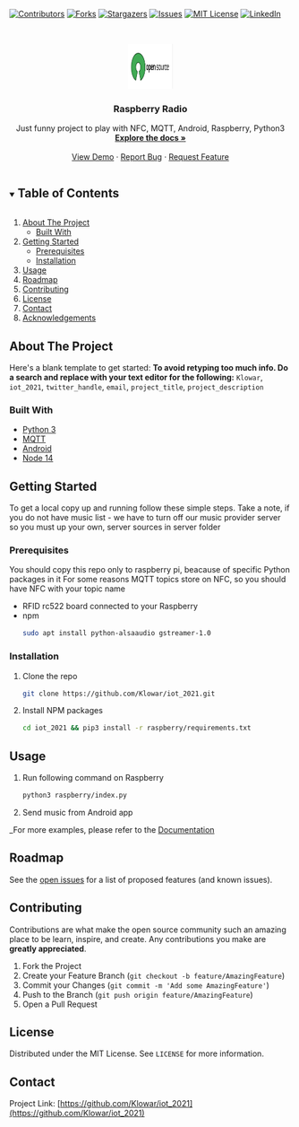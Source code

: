 <!--
*** Thanks for checking out the Best-README-Template. If you have a suggestion
*** that would make this better, please fork the repo and create a pull request
*** or simply open an issue with the tag "enhancement".
*** Thanks again! Now go create something AMAZING! :D
***
***
***
*** To avoid retyping too much info. Do a search and replace for the following:
*** Klowar, iot_2021, twitter_handle, email, project_title, project_description
-->



<!-- PROJECT SHIELDS -->
<!--
*** I'm using markdown "reference style" links for readability.
*** Reference links are enclosed in brackets [ ] instead of parentheses ( ).
*** See the bottom of this document for the declaration of the reference variables
*** for contributors-url, forks-url, etc. This is an optional, concise syntax you may use.
*** https://www.markdownguide.org/basic-syntax/#reference-style-links
-->
[![Contributors][contributors-shield]][contributors-url]
[![Forks][forks-shield]][forks-url]
[![Stargazers][stars-shield]][stars-url]
[![Issues][issues-shield]][issues-url]
[![MIT License][license-shield]][license-url]
[![LinkedIn][linkedin-shield]][linkedin-url]



<!-- PROJECT LOGO -->
<br />
<p align="center">
  <a href="https://github.com/Klowar/iot_2021">
    <img src="images/logo.png" alt="Logo" width="80" height="80">
  </a>

  <h3 align="center">Raspberry Radio</h3>

  <p align="center">
    Just funny project to play with NFC, MQTT, Android, Raspberry, Python3
    <br />
    <a href="https://github.com/Klowar/iot_2021"><strong>Explore the docs »</strong></a>
    <br />
    <br />
    <a href="https://github.com/Klowar/iot_2021">View Demo</a>
    ·
    <a href="https://github.com/Klowar/iot_2021/issues">Report Bug</a>
    ·
    <a href="https://github.com/Klowar/iot_2021/issues">Request Feature</a>
  </p>
</p>



<!-- TABLE OF CONTENTS -->
<details open="open">
  <summary><h2 style="display: inline-block">Table of Contents</h2></summary>
  <ol>
    <li>
      <a href="#about-the-project">About The Project</a>
      <ul>
        <li><a href="#built-with">Built With</a></li>
      </ul>
    </li>
    <li>
      <a href="#getting-started">Getting Started</a>
      <ul>
        <li><a href="#prerequisites">Prerequisites</a></li>
        <li><a href="#installation">Installation</a></li>
      </ul>
    </li>
    <li><a href="#usage">Usage</a></li>
    <li><a href="#roadmap">Roadmap</a></li>
    <li><a href="#contributing">Contributing</a></li>
    <li><a href="#license">License</a></li>
    <li><a href="#contact">Contact</a></li>
    <li><a href="#acknowledgements">Acknowledgements</a></li>
  </ol>
</details>



<!-- ABOUT THE PROJECT -->
## About The Project

Here's a blank template to get started:
**To avoid retyping too much info. Do a search and replace with your text editor for the following:**
`Klowar`, `iot_2021`, `twitter_handle`, `email`, `project_title`, `project_description`


### Built With

* [Python 3]()
* [MQTT]()
* [Android]()
* [Node 14]()



<!-- GETTING STARTED -->
## Getting Started

To get a local copy up and running follow these simple steps.
Take a note, if you do not have music list - we have to turn off our music provider server
so you must up your own, server sources in server folder

### Prerequisites

You should copy this repo only to raspberry pi, beacause of specific Python packages in it
For some reasons MQTT topics store on NFC, so you should have NFC with your topic name
* RFID rc522 board connected to your Raspberry
* npm
  ```sh
  sudo apt install python-alsaaudio gstreamer-1.0
  ```

### Installation

1. Clone the repo
   ```sh
   git clone https://github.com/Klowar/iot_2021.git
   ```
2. Install NPM packages
   ```sh
   cd iot_2021 && pip3 install -r raspberry/requirements.txt
   ```



<!-- USAGE EXAMPLES -->
## Usage

1. Run following command on Raspberry
   ```sh
   python3 raspberry/index.py
   ```

2. Send music from Android app


_For more examples, please refer to the [Documentation](https://github.com/Klowar/iot_2021/wiki)


<!-- ROADMAP -->
## Roadmap

See the [open issues](https://github.com/Klowar/iot_2021/issues) for a list of proposed features (and known issues).



<!-- CONTRIBUTING -->
## Contributing

Contributions are what make the open source community such an amazing place to be learn, inspire, and create. Any contributions you make are **greatly appreciated**.

1. Fork the Project
2. Create your Feature Branch (`git checkout -b feature/AmazingFeature`)
3. Commit your Changes (`git commit -m 'Add some AmazingFeature'`)
4. Push to the Branch (`git push origin feature/AmazingFeature`)
5. Open a Pull Request



<!-- LICENSE -->
## License

Distributed under the MIT License. See `LICENSE` for more information.



<!-- CONTACT -->
## Contact

Project Link: [https://github.com/Klowar/iot_2021](https://github.com/Klowar/iot_2021)




<!-- MARKDOWN LINKS & IMAGES -->
<!-- https://www.markdownguide.org/basic-syntax/#reference-style-links -->
[contributors-shield]: https://img.shields.io/github/contributors/Klowar/iot_2021.svg?style=for-the-badge
[contributors-url]: https://github.com/Klowar/iot_2021/graphs/contributors
[forks-shield]: https://img.shields.io/github/forks/Klowar/iot_2021.svg?style=for-the-badge
[forks-url]: https://github.com/Klowar/iot_2021/network/members
[stars-shield]: https://img.shields.io/github/stars/Klowar/iot_2021.svg?style=for-the-badge
[stars-url]: https://github.com/Klowar/iot_2021/stargazers
[issues-shield]: https://img.shields.io/github/issues/Klowar/iot_2021.svg?style=for-the-badge
[issues-url]: https://github.com/Klowar/iot_2021/issues
[license-shield]: https://img.shields.io/github/license/Klowar/iot_2021.svg?style=for-the-badge
[license-url]: https://github.com/Klowar/iot_2021/blob/master/LICENSE.txt
[linkedin-shield]: https://img.shields.io/badge/-LinkedIn-black.svg?style=for-the-badge&logo=linkedin&colorB=555
[linkedin-url]: https://linkedin.com/in/Klowar